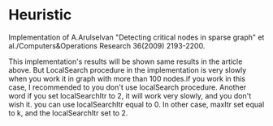 # Heuristic
Implementation of A.Arulselvan "Detecting critical nodes in sparse graph"
et al./Computers&Operations Research 36(2009) 2193-2200.

This implementation's results will be shown same results in the article above. 
But LocalSearch procedure in the implementation is very slowly
when you work it in graph with more than 100 nodes.if you work in this case,
I recommended to you don't use localSearch procedure. Another word
if you set localSearchItr to 2, it will work very slowly, and you don't wish it.
you can use localSearchItr equal to 0. In other case,
maxItr set equal to k, and the localSearchItr set to 2.
